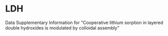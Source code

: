 # LDH
Data Supplementary Information for "Cooperative lithium sorption in layered double hydroxides is modulated by colloidal assembly"
